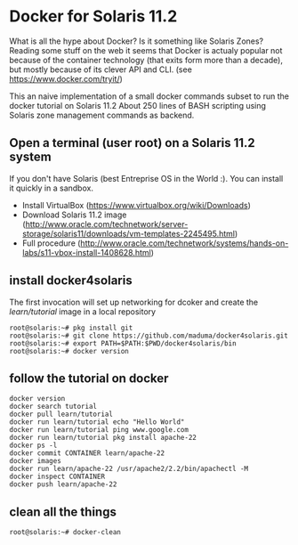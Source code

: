 # Docker for Solaris 11.2


What is all the hype about Docker? Is it something like Solaris Zones?
Reading some stuff on the web it seems that Docker is actualy popular not because of the container technology (that exits form more than a decade),
but mostly because of its clever API and CLI. (see https://www.docker.com/tryit/)

This an naive implementation of a small docker commands subset to run the docker tutorial on Solaris 11.2
About 250 lines of BASH scripting using Solaris zone management commands as backend.

## Open a terminal (user root) on a Solaris 11.2 system

If you don't have Solaris (best Entreprise OS in the World :). You can install it quickly in a sandbox.

- Install VirtualBox (https://www.virtualbox.org/wiki/Downloads)
- Download Solaris 11.2 image (http://www.oracle.com/technetwork/server-storage/solaris11/downloads/vm-templates-2245495.html)
- Full procedure (http://www.oracle.com/technetwork/systems/hands-on-labs/s11-vbox-install-1408628.html)

## install docker4solaris

The first invocation will set up networking for dcoker and create the _learn/tutorial_ image in a local repository

	root@solaris:~# pkg install git
	root@solaris:~# git clone https://github.com/maduma/docker4solaris.git
	root@solaris:~# export PATH=$PATH:$PWD/docker4solaris/bin
	root@solaris:~# docker version
	
## follow the tutorial on docker

	docker version
	docker search tutorial
	docker pull learn/tutorial
	docker run learn/tutorial echo "Hello World"
	docker run learn/tutorial ping www.google.com
	docker run learn/tutorial pkg install apache-22
	docker ps -l
	docker commit CONTAINER learn/apache-22
	docker images
	docker run learn/apache-22 /usr/apache2/2.2/bin/apachectl -M
	docker inspect CONTAINER
	docker push learn/apache-22
	
## clean all the things

	root@solaris:~# docker-clean
	
